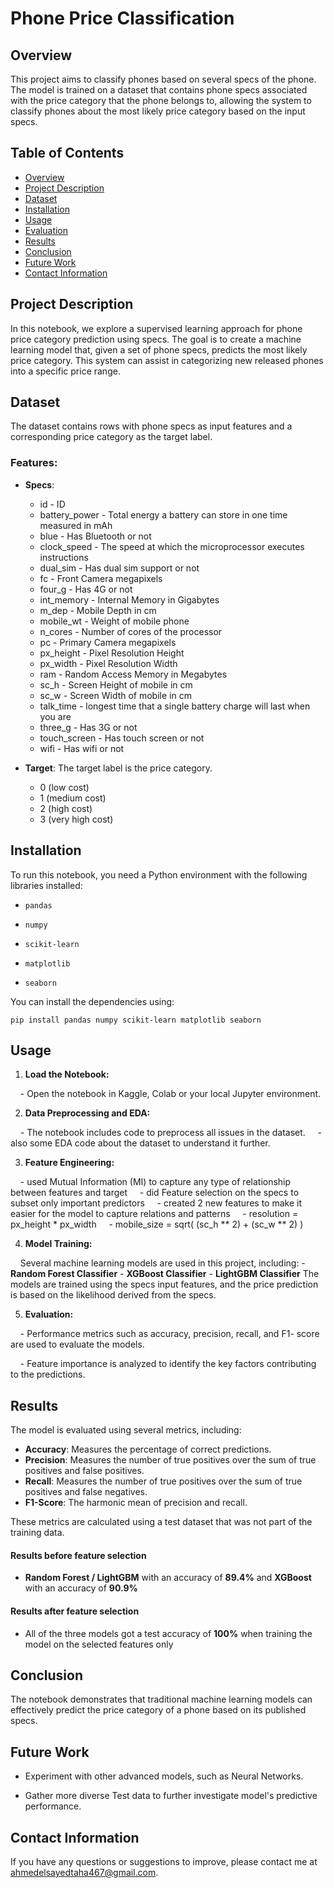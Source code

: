 # **Phone Price Classification**

  

## Overview

This project aims to classify phones based on several specs of the phone. The model is trained on a dataset that contains phone specs associated with the price category that the phone belongs to, allowing the system to classify phones about the most likely price category based on the input specs.

## Table of Contents

- [Overview](#overview)
- [Project Description](#project-description)
- [Dataset](#dataset)
- [Installation](#installation)
- [Usage](#usage)
- [Evaluation](#evaluation)
- [Results](#results)
- [Conclusion](#Conclusion)
- [Future Work](#future-work)
- [Contact Information](#Contact-Information)


## Project Description

In this notebook, we explore a supervised learning approach for phone price category prediction using specs. The goal is to create a machine learning model that, given a set of phone specs, predicts the most likely price category. This system can assist in categorizing new released phones into a specific price range.

## Dataset

The dataset contains rows with phone specs as input features and a corresponding price category as the target label.

### Features:

- **Specs**:
	-  id - ID
	- battery_power - Total energy a battery can store in one time measured in mAh
	- blue - Has Bluetooth or not
	- clock_speed - The speed at which the microprocessor executes instructions
	- dual_sim - Has dual sim support or not
	- fc - Front Camera megapixels
	- four_g - Has 4G or not
	- int_memory - Internal Memory in Gigabytes
	- m_dep - Mobile Depth in cm
	- mobile_wt - Weight of mobile phone
	- n_cores - Number of cores of the processor
	- pc - Primary Camera megapixels
	- px_height - Pixel Resolution Height
	- px_width - Pixel Resolution Width
	- ram - Random Access Memory in Megabytes
	- sc_h - Screen Height of mobile in cm
	- sc_w - Screen Width of mobile in cm
	- talk_time - longest time that a single battery charge will last when you are
	- three_g - Has 3G or not
	- touch_screen - Has touch screen or not
	- wifi - Has wifi or not

- **Target**: The target label is the price category.
	- 0 (low cost)
	- 1 (medium cost)
	- 2 (high cost)
	- 3 (very high cost)

## **Installation**

  

To run this notebook, you need a Python environment with the following libraries installed:

  

- `pandas`

- `numpy`

- `scikit-learn`

- `matplotlib`

- `seaborn`

  

You can install the dependencies using:

  

`pip install pandas numpy scikit-learn matplotlib seaborn`

  

## **Usage**

  

1. **Load the Notebook:**

    - Open the notebook in Kaggle, Colab or your local Jupyter environment.

2. **Data Preprocessing and EDA:**

    - The notebook includes code to preprocess all issues in the dataset.
    - also some EDA code about the dataset to understand it further.

3. **Feature Engineering:**

    - used Mutual Information (MI) to capture any type of relationship between features and target
    - did Feature selection on the specs to subset only important predictors
    - created 2 new features to make it easier for the model to capture relations and patterns
	    - resolution = px_height * px_width
	    - mobile_size = sqrt( (sc_h ** 2) + (sc_w ** 2) )
	


4. **Model Training:**

    Several machine learning models are used in this project, including:
    - **Random Forest Classifier**
	- **XGBoost Classifier**
	- **LightGBM Classifier**
 The models are trained using the specs input features, and the price prediction is based on the likelihood derived from the specs.

  

5. **Evaluation:**

    - Performance metrics such as accuracy, precision, recall, and F1- score are used to evaluate the models.

    - Feature importance is analyzed to identify the key factors contributing to the predictions.

  

## **Results**
The model is evaluated using several metrics, including:

- **Accuracy**: Measures the percentage of correct predictions.
- **Precision**: Measures the number of true positives over the sum of true positives and false positives.
- **Recall**: Measures the number of true positives over the sum of true positives and false negatives.
- **F1-Score**: The harmonic mean of precision and recall.

These metrics are calculated using a test dataset that was not part of the training data.

#### Results before feature selection
- **Random Forest / LightGBM** with an accuracy of **89.4%** and **XGBoost** with an accuracy of **90.9%**

#### Results after feature selection
- All of the three models got a test accuracy of **100%** when training the model on the selected features only
## **Conclusion**

  
The notebook demonstrates that traditional machine learning models can effectively predict the price category of a phone based on its published specs.
  

## **Future Work**

  

- Experiment with other advanced models, such as Neural Networks.

- Gather more diverse Test data to further investigate model's predictive performance.

  
## **Contact Information**

  

If you have any questions or suggestions to improve, please contact me at ahmedelsayedtaha467@gmail.com.